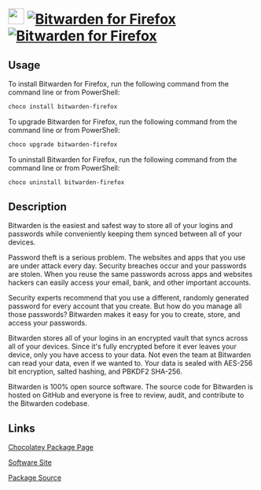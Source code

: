 ﻿# <img src="https://cdn.jsdelivr.net/gh/strausmann/ChocolateyPackages/icons/bitwarden.png" width="32" height="32"/> [![Bitwarden for Firefox](https://img.shields.io/chocolatey/v/bitwarden-firefox.svg?label=Bitwarden+for+Firefox)](https://community.chocolatey.org/packages/bitwarden-firefox) [![Bitwarden for Firefox](https://img.shields.io/chocolatey/dt/bitwarden-firefox.svg)](https://community.chocolatey.org/packages/bitwarden-firefox)

## Usage

To install Bitwarden for Firefox, run the following command from the command line or from PowerShell:

```powershell
choco install bitwarden-firefox
```

To upgrade Bitwarden for Firefox, run the following command from the command line or from PowerShell:

```powershell
choco upgrade bitwarden-firefox
```

To uninstall Bitwarden for Firefox, run the following command from the command line or from PowerShell:

```powershell
choco uninstall bitwarden-firefox
```

## Description

Bitwarden is the easiest and safest way to store all of your logins and passwords while conveniently keeping them synced between all of your devices.

Password theft is a serious problem. The websites and apps that you use are under attack every day. Security breaches occur and your passwords are stolen. When you reuse the same passwords across apps and websites hackers can easily access your email, bank, and other important accounts.

Security experts recommend that you use a different, randomly generated password for every account that you create. But how do you manage all those passwords? Bitwarden makes it easy for you to create, store, and access your passwords.

Bitwarden stores all of your logins in an encrypted vault that syncs across all of your devices. Since it's fully encrypted before it ever leaves your device, only you have access to your data. Not even the team at Bitwarden can read your data, even if we wanted to. Your data is sealed with AES-256 bit encryption, salted hashing, and PBKDF2 SHA-256.

Bitwarden is 100% open source software. The source code for Bitwarden is hosted on GitHub and everyone is free to review, audit, and contribute to the Bitwarden codebase.
    

## Links

[Chocolatey Package Page](https://community.chocolatey.org/packages/bitwarden-firefox)

[Software Site](https://addons.mozilla.org/firefox/addon/bitwarden-password-manager/)

[Package Source](https://github.com/strausmann/ChocolateyPackages/tree/master/manual/bitwarden-firefox)

